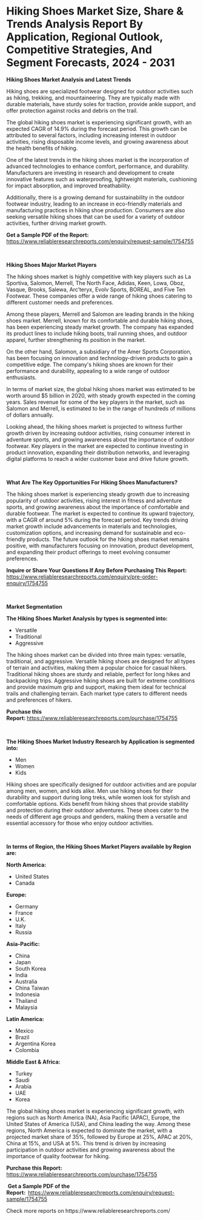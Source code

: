 <p><h1>Hiking Shoes Market Size, Share & Trends Analysis Report By Application, Regional Outlook, Competitive Strategies, And Segment Forecasts, 2024 - 2031</h1></p><p><strong>Hiking Shoes Market Analysis and Latest Trends</strong></p>
<p><p>Hiking shoes are specialized footwear designed for outdoor activities such as hiking, trekking, and mountaineering. They are typically made with durable materials, have sturdy soles for traction, provide ankle support, and offer protection against rocks and debris on the trail.</p><p>The global hiking shoes market is experiencing significant growth, with an expected CAGR of 14.9% during the forecast period. This growth can be attributed to several factors, including increasing interest in outdoor activities, rising disposable income levels, and growing awareness about the health benefits of hiking.</p><p>One of the latest trends in the hiking shoes market is the incorporation of advanced technologies to enhance comfort, performance, and durability. Manufacturers are investing in research and development to create innovative features such as waterproofing, lightweight materials, cushioning for impact absorption, and improved breathability.</p><p>Additionally, there is a growing demand for sustainability in the outdoor footwear industry, leading to an increase in eco-friendly materials and manufacturing practices in hiking shoe production. Consumers are also seeking versatile hiking shoes that can be used for a variety of outdoor activities, further driving market growth.</p></p>
<p><strong>Get a Sample PDF of the Report:&nbsp;</strong> <a href="https://www.reliableresearchreports.com/enquiry/request-sample/1754755">https://www.reliableresearchreports.com/enquiry/request-sample/1754755</a></p>
<p>&nbsp;</p>
<p><strong>Hiking Shoes Major Market Players</strong></p>
<p><p>The hiking shoes market is highly competitive with key players such as La Sportiva, Salomon, Merrell, The North Face, Adidas, Keen, Lowa, Oboz, Vasque, Brooks, Salewa, Arc’teryx, Evolv Sports, BOREAL, and Five Ten Footwear. These companies offer a wide range of hiking shoes catering to different customer needs and preferences.</p><p>Among these players, Merrell and Salomon are leading brands in the hiking shoes market. Merrell, known for its comfortable and durable hiking shoes, has been experiencing steady market growth. The company has expanded its product lines to include hiking boots, trail running shoes, and outdoor apparel, further strengthening its position in the market.</p><p>On the other hand, Salomon, a subsidiary of the Amer Sports Corporation, has been focusing on innovation and technology-driven products to gain a competitive edge. The company's hiking shoes are known for their performance and durability, appealing to a wide range of outdoor enthusiasts.</p><p>In terms of market size, the global hiking shoes market was estimated to be worth around $5 billion in 2020, with steady growth expected in the coming years. Sales revenue for some of the key players in the market, such as Salomon and Merrell, is estimated to be in the range of hundreds of millions of dollars annually.</p><p>Looking ahead, the hiking shoes market is projected to witness further growth driven by increasing outdoor activities, rising consumer interest in adventure sports, and growing awareness about the importance of outdoor footwear. Key players in the market are expected to continue investing in product innovation, expanding their distribution networks, and leveraging digital platforms to reach a wider customer base and drive future growth.</p></p>
<p>&nbsp;</p>
<p><strong>What Are The Key Opportunities For Hiking Shoes Manufacturers?</strong></p>
<p><p>The hiking shoes market is experiencing steady growth due to increasing popularity of outdoor activities, rising interest in fitness and adventure sports, and growing awareness about the importance of comfortable and durable footwear. The market is expected to continue its upward trajectory, with a CAGR of around 5% during the forecast period. Key trends driving market growth include advancements in materials and technologies, customization options, and increasing demand for sustainable and eco-friendly products. The future outlook for the hiking shoes market remains positive, with manufacturers focusing on innovation, product development, and expanding their product offerings to meet evolving consumer preferences.</p></p>
<p><strong>Inquire or Share Your Questions If Any Before Purchasing This Report:</strong> <a href="https://www.reliableresearchreports.com/enquiry/pre-order-enquiry/1754755">https://www.reliableresearchreports.com/enquiry/pre-order-enquiry/1754755</a></p>
<p>&nbsp;</p>
<p><strong>Market Segmentation</strong></p>
<p><strong>The Hiking Shoes Market Analysis by types is segmented into:</strong></p>
<p><ul><li>Versatile</li><li>Traditional</li><li>Aggressive</li></ul></p>
<p><p>The hiking shoes market can be divided into three main types: versatile, traditional, and aggressive. Versatile hiking shoes are designed for all types of terrain and activities, making them a popular choice for casual hikers. Traditional hiking shoes are sturdy and reliable, perfect for long hikes and backpacking trips. Aggressive hiking shoes are built for extreme conditions and provide maximum grip and support, making them ideal for technical trails and challenging terrain. Each market type caters to different needs and preferences of hikers.</p></p>
<p><strong>Purchase this Report:&nbsp;</strong><a href="https://www.reliableresearchreports.com/purchase/1754755">https://www.reliableresearchreports.com/purchase/1754755</a></p>
<p>&nbsp;</p>
<p><strong>The Hiking Shoes Market Industry Research by Application is segmented into:</strong></p>
<p><ul><li>Men</li><li>Women</li><li>Kids</li></ul></p>
<p><p>Hiking shoes are specifically designed for outdoor activities and are popular among men, women, and kids alike. Men use hiking shoes for their durability and support during long treks, while women look for stylish and comfortable options. Kids benefit from hiking shoes that provide stability and protection during their outdoor adventures. These shoes cater to the needs of different age groups and genders, making them a versatile and essential accessory for those who enjoy outdoor activities.</p></p>
<p>&nbsp;</p>
<p><strong>In terms of Region, the Hiking Shoes Market Players available by Region are:</strong></p>
<p>
    <p> <strong> North America: </strong>
        <ul>
            <li>United States</li>
            <li>Canada</li>
        </ul>
        </p> 
    <p> <strong> Europe: </strong>
        <ul>
            <li>Germany</li>
            <li>France</li>
            <li>U.K.</li>
            <li>Italy</li>
            <li>Russia</li>
        </ul>
        </p> 
    <p> <strong> Asia-Pacific: </strong>
        <ul>
            <li>China</li>
            <li>Japan</li>
            <li>South Korea</li>
            <li>India</li>
            <li>Australia</li>
            <li>China Taiwan</li>
            <li>Indonesia</li>
            <li>Thailand</li>
            <li>Malaysia</li>
        </ul>
        </p> 
    <p> <strong> Latin America: </strong>
        <ul>
            <li>Mexico</li>
            <li>Brazil</li>
            <li>Argentina Korea</li>
            <li>Colombia</li>
        </ul>
        </p> 
    <p> <strong> Middle East & Africa: </strong>
        <ul>
            <li>Turkey</li>
            <li>Saudi</li>
            <li>Arabia</li>
            <li>UAE</li>
            <li>Korea</li>
        </ul>
    </p>
    </p>
<p><p>The global hiking shoes market is experiencing significant growth, with regions such as North America (NA), Asia Pacific (APAC), Europe, the United States of America (USA), and China leading the way. Among these regions, North America is expected to dominate the market, with a projected market share of 35%, followed by Europe at 25%, APAC at 20%, China at 15%, and USA at 5%. This trend is driven by increasing participation in outdoor activities and growing awareness about the importance of quality footwear for hiking.</p></p>
<p><strong>Purchase this Report: </strong><a href="https://www.reliableresearchreports.com/purchase/1754755">https://www.reliableresearchreports.com/purchase/1754755</a></p>
<p>&nbsp;<strong>Get a Sample PDF of the Report:&nbsp;&nbsp;</strong><a href="https://www.reliableresearchreports.com/enquiry/request-sample/1754755">https://www.reliableresearchreports.com/enquiry/request-sample/1754755</a></p>
<p><strong></strong></p>
<p>Check more reports on https://www.reliableresearchreports.com/</p>